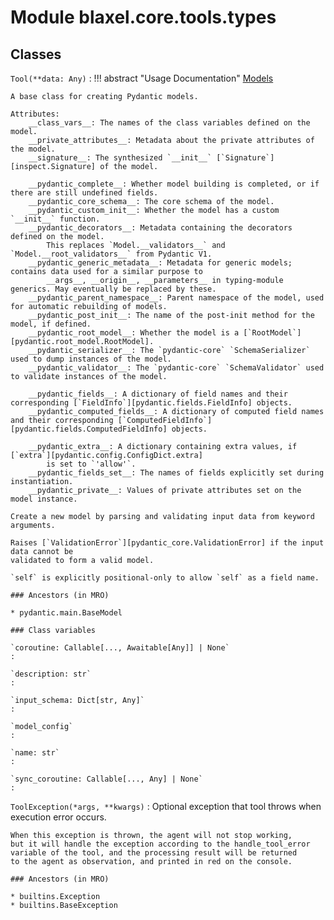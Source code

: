 Module blaxel.core.tools.types
==============================

Classes
-------

`Tool(**data: Any)`
:   !!! abstract "Usage Documentation"
        [Models](../concepts/models.md)
    
    A base class for creating Pydantic models.
    
    Attributes:
        __class_vars__: The names of the class variables defined on the model.
        __private_attributes__: Metadata about the private attributes of the model.
        __signature__: The synthesized `__init__` [`Signature`][inspect.Signature] of the model.
    
        __pydantic_complete__: Whether model building is completed, or if there are still undefined fields.
        __pydantic_core_schema__: The core schema of the model.
        __pydantic_custom_init__: Whether the model has a custom `__init__` function.
        __pydantic_decorators__: Metadata containing the decorators defined on the model.
            This replaces `Model.__validators__` and `Model.__root_validators__` from Pydantic V1.
        __pydantic_generic_metadata__: Metadata for generic models; contains data used for a similar purpose to
            __args__, __origin__, __parameters__ in typing-module generics. May eventually be replaced by these.
        __pydantic_parent_namespace__: Parent namespace of the model, used for automatic rebuilding of models.
        __pydantic_post_init__: The name of the post-init method for the model, if defined.
        __pydantic_root_model__: Whether the model is a [`RootModel`][pydantic.root_model.RootModel].
        __pydantic_serializer__: The `pydantic-core` `SchemaSerializer` used to dump instances of the model.
        __pydantic_validator__: The `pydantic-core` `SchemaValidator` used to validate instances of the model.
    
        __pydantic_fields__: A dictionary of field names and their corresponding [`FieldInfo`][pydantic.fields.FieldInfo] objects.
        __pydantic_computed_fields__: A dictionary of computed field names and their corresponding [`ComputedFieldInfo`][pydantic.fields.ComputedFieldInfo] objects.
    
        __pydantic_extra__: A dictionary containing extra values, if [`extra`][pydantic.config.ConfigDict.extra]
            is set to `'allow'`.
        __pydantic_fields_set__: The names of fields explicitly set during instantiation.
        __pydantic_private__: Values of private attributes set on the model instance.
    
    Create a new model by parsing and validating input data from keyword arguments.
    
    Raises [`ValidationError`][pydantic_core.ValidationError] if the input data cannot be
    validated to form a valid model.
    
    `self` is explicitly positional-only to allow `self` as a field name.

    ### Ancestors (in MRO)

    * pydantic.main.BaseModel

    ### Class variables

    `coroutine: Callable[..., Awaitable[Any]] | None`
    :

    `description: str`
    :

    `input_schema: Dict[str, Any]`
    :

    `model_config`
    :

    `name: str`
    :

    `sync_coroutine: Callable[..., Any] | None`
    :

`ToolException(*args, **kwargs)`
:   Optional exception that tool throws when execution error occurs.
    
    When this exception is thrown, the agent will not stop working,
    but it will handle the exception according to the handle_tool_error
    variable of the tool, and the processing result will be returned
    to the agent as observation, and printed in red on the console.

    ### Ancestors (in MRO)

    * builtins.Exception
    * builtins.BaseException